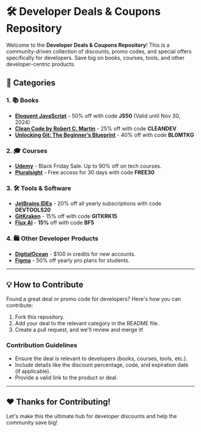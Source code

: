 # 🛠️ Developer Deals & Coupons Repository  

Welcome to the **Developer Deals & Coupons Repository**! This is a community-driven collection of discounts, promo codes, and special offers specifically for developers. Save big on books, courses, tools, and other developer-centric products.  

## 🎯 Categories  
### 1. 📚 Books  
- [**Eloquent JavaScript**](https://eloquentjavascript.net/) - 50% off with code **JS50** (Valid until Nov 30, 2024)  
- [**Clean Code by Robert C. Martin**](https://example.com) - 25% off with code **CLEANDEV**
- [**Unlocking Git: The Beginner’s Blueprint**](https://githubprojects.gumroad.com/l/unlock-git-for-beginners-blueprint) - 40% off with code **BL0MTKG**  

### 2. 🎓 Courses  
- [**Udemy**](https://udemy.com) - Black Friday Sale: Up to 90% off on tech courses.  
- [**Pluralsight**](https://pluralsight.com) - Free access for 30 days with code **FREE30**  

### 3. 🛠️ Tools & Software  
- [**JetBrains IDEs**](https://jetbrains.com) - 20% off all yearly subscriptions with code **DEVTOOLS20**  
- [**GitKraken**](https://gitkraken.com) - 15% off with code **GITKRK15**
- [**Flux AI**](https://flux1.ai/?utm_source=deals-for-devs) - **15%** off with code **BF5**

### 4. 🛍️ Other Developer Products  
- [**DigitalOcean**](https://digitalocean.com) - $100 in credits for new accounts.  
- [**Figma**](https://figma.com) - 50% off yearly pro plans for students.  

---

## 💡 How to Contribute  
Found a great deal or promo code for developers? Here's how you can contribute:  
1. Fork this repository.  
2. Add your deal to the relevant category in the README file.  
3. Create a pull request, and we'll review and merge it!  

### Contribution Guidelines  
- Ensure the deal is relevant to developers (books, courses, tools, etc.).  
- Include details like the discount percentage, code, and expiration date (if applicable).  
- Provide a valid link to the product or deal.  

---

## ❤️ Thanks for Contributing!  
Let's make this the ultimate hub for developer discounts and help the community save big!  
